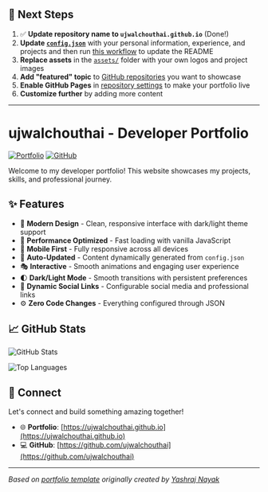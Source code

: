## 🚀 Next Steps

1. ✅ **Update repository name to `ujwalchouthai.github.io`** (Done!)
2. **Update [`config.json`](https://github.com/ujwalchouthai/ujwalchouthai.github.io/blob/main/config.json)** with your personal information, experience, and projects and then run [this workflow](https://github.com/ujwalchouthai/ujwalchouthai.github.io/actions/workflows/update-readme.yml) to update the README
3. **Replace assets** in the [`assets/`](https://github.com/ujwalchouthai/ujwalchouthai.github.io/tree/main/assets/) folder with your own logos and project images
4. **Add "featured" topic** to [GitHub repositories](https://github.com/ujwalchouthai?tab=repositories) you want to showcase
5. **Enable GitHub Pages** in [repository settings](https://github.com/ujwalchouthai/ujwalchouthai.github.io/settings/pages) to make your portfolio live
6. **Customize further** by adding more content

---

# ujwalchouthai - Developer Portfolio

<div align="left">
  
[![Portfolio](https://img.shields.io/badge/🌐_Visit_Portfolio-Live-brightgreen?style=for-the-badge)](https://ujwalchouthai.github.io)
[![GitHub](https://img.shields.io/badge/GitHub-Profile-181717?style=for-the-badge&logo=github)](https://github.com/ujwalchouthai)

</div>

Welcome to my developer portfolio! This website showcases my projects, skills, and professional journey.

## ✨ Features

- 🎨 **Modern Design** - Clean, responsive interface with dark/light theme support
- 🚀 **Performance Optimized** - Fast loading with vanilla JavaScript
- 📱 **Mobile First** - Fully responsive across all devices
- 🔄 **Auto-Updated** - Content dynamically generated from `config.json`
- 🎭 **Interactive** - Smooth animations and engaging user experience
- 🌓 **Dark/Light Mode** - Smooth transitions with persistent preferences
- 🔗 **Dynamic Social Links** - Configurable social media and professional links
- ⚙️ **Zero Code Changes** - Everything configured through JSON

## 📈 GitHub Stats

<div align="left">

![GitHub Stats](https://github-readme-stats.vercel.app/api?username=ujwalchouthai&theme=dark&hide_border=true&include_all_commits=true&count_private=true)

![Top Languages](https://github-readme-stats.vercel.app/api/top-langs/?username=ujwalchouthai&theme=dark&hide_border=true&include_all_commits=true&count_private=true&layout=compact)

</div>

## 🤝 Connect

Let's connect and build something amazing together!

- 🌐 **Portfolio**: [https://ujwalchouthai.github.io](https://ujwalchouthai.github.io)
- 💻 **GitHub**: [https://github.com/ujwalchouthai](https://github.com/ujwalchouthai)

---

*Based on [portfolio template](https://github.com/yashrajnayak/developer-portfolio) originally created by [Yashraj Nayak](https://github.com/yashrajnayak)*